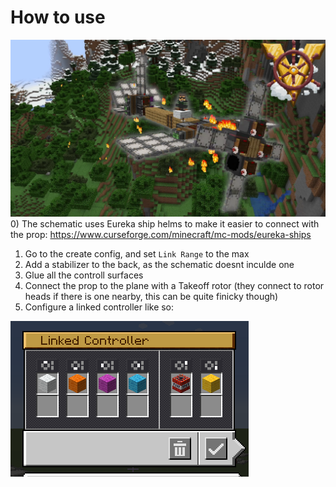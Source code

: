 # How to use
![Thumbnail](ThumbnailV002.png)
0) The schematic uses Eureka ship helms to make it easier to connect with the prop: https://www.curseforge.com/minecraft/mc-mods/eureka-ships
1) Go to the create config, and set `Link Range` to the max
2) Add a stabilizer to the back, as the schematic doesnt inculde one
3) Glue all the controll surfaces
4) Connect the prop to the plane with a Takeoff rotor (they connect to rotor heads if there is one nearby, this can be quite finicky though)
5) Configure a linked controller like so:

![Linked Controller](image.png)
